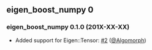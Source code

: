 ## eigen_boost_numpy 0

### eigen_boost_numpy 0.1.0 (201X-XX-XX)

* Added support for Eigen::Tensor: [#2](https://github.com/personalrobotics/boost_numpy_eigen/pull/2) ([@Algomorph](https://github.com/Algomorph))
